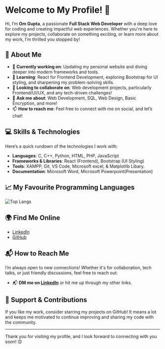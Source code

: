 # Welcome to My Profile! 👋



Hi, I’m **Om Gupta**, a passionate **Full Stack Web Developer** with a deep love for coding and creating impactful web experiences. Whether you're here to explore my projects, collaborate on something exciting, or learn more about my work, I’m thrilled you stopped by!

## 🚀 About Me

- 🔭 **Currently working on**: Updating my personal website and diving deeper into modern frameworks and tools.
- 🌱 **Learning**: React for Frontend Development, exploring Bootstrap for UI styling, and sharpening my problem-solving skills.
- 👯 **Looking to collaborate on**: Web development projects, particularly Frontend/UI/UX, and any tech-driven challenges!
- 💬 **Ask me about**: Web Development, SQL, Web Design, Basic Encryption, and more!
- 📫 **How to reach me**: Feel free to connect with me on social, and let’s chat!

## 💻 Skills & Technologies

Here’s a quick rundown of the technologies I work with:

- **Languages**: C, C++, Python, HTML, PHP, JavaScript
- **Frameworks & Libraries**: React (Frontend), Bootstrap (UI Styling)
- **Tools**: XAMPP, Git, VS Code, Microsoft excel, & Matplotlib Libary.
- **Documentation**: Microsoft Word, Microsoft Powerpoint(Presentation)

## 📈 My Favourite Programming Languages

![Top Langs](https://github-readme-stats.vercel.app/api/top-langs?username=OptimistGuy03&show_icons=true&hide_title=true&hide_border=true&layout=compact&theme=radical)

## 🌍 Find Me Online

- [LinkedIn](https://www.linkedin.com/in/om-gupta-a54747319/)
- [GitHub](https://github.com/OptimistGuy03/)


## 📬 How to Reach Me

I’m always open to new connections! Whether it's for collaboration, tech talks, or just friendly discussions, feel free to reach out:

- 📬 **DM me on [LinkedIn](https://www.linkedin.com/in/om-gupta-a54747319/)** or hit me up through my other links.


## 🤝 Support & Contributions

If you like my work, consider starring my projects on GitHub! It means a lot and keeps me motivated to continue improving and sharing my code with the community.

---

Thank you for visiting my profile, and I look forward to connecting with you soon! 😊

